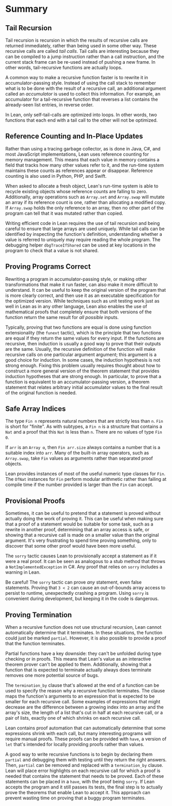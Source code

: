 # Summary

## Tail Recursion

Tail recursion is recursion in which the results of recursive calls are returned immediately, rather than being used in some other way.
These recursive calls are called _tail calls_.
Tail calls are interesting because they can be compiled to a jump instruction rather than a call instruction, and the current stack frame can be re-used instead of pushing a new frame.
In other words, tail-recursive functions are actually loops.

A common way to make a recursive function faster is to rewrite it in accumulator-passing style.
Instead of using the call stack to remember what is to be done with the result of a recursive call, an additional argument called an _accumulator_ is used to collect this information.
For example, an accumulator for a tail-recursive function that reverses a list contains the already-seen list entries, in reverse order.

In Lean, only self-tail-calls are optimized into loops.
In other words, two functions that each end with a tail call to the other will not be optimized.

## Reference Counting and In-Place Updates

Rather than using a tracing garbage collector, as is done in Java, C#, and most JavaScript implementations, Lean uses reference counting for memory management.
This means that each value in memory contains a field that tracks how many other values refer to it, and the run-time system maintains these counts as references appear or disappear.
Reference counting is also used in Python, PHP, and Swift.

When asked to allocate a fresh object, Lean's run-time system is able to recycle existing objects whose reference counts are falling to zero.
Additionally, array operations such as `Array.set` and `Array.swap` will mutate an array if its reference count is one, rather than allocating a modified copy.
If `Array.swap` holds the only reference to an array, then no other part of the program can tell that it was mutated rather than copied.

Writing efficient code in Lean requires the use of tail recursion and being careful to ensure that large arrays are used uniquely.
While tail calls can be identified by inspecting the function's definition, understanding whether a value is referred to uniquely may require reading the whole program.
The debugging helper `dbgTraceIfShared` can be used at key locations in the program to check that a value is not shared.

## Proving Programs Correct

Rewriting a program in accumulator-passing style, or making other transformations that make it run faster, can also make it more difficult to understand.
It can be useful to keep the original version of the program that is more clearly correct, and then use it as an executable specification for the optimized version.
While techniques such as unit testing work just as well in Lean as in any other language, Lean also enables the use of mathematical proofs that completely ensure that both versions of the function return the same result for _all possible_ inputs.

Typically, proving that two functions are equal is done using function extensionality (the `funext` tactic), which is the principle that two functions are equal if they return the same values for every input.
If the functions are recursive, then induction is usually a good way to prove that their outputs are the same.
Usually, the recursive definition of the function will make recursive calls on one particular argument argument; this argument is a good choice for induction.
In some cases, the induction hypothesis is not strong enough.
Fixing this problem usually requires thought about how to construct a more general version of the theorem statement that provides induction hypotheses that are strong enough.
In particular, to prove that a function is equivalent to an accumulator-passing version, a theorem statement that relates arbitrary initial accumulator values to the final result of the original function is needed.

## Safe Array Indices

The type `Fin n` represents natural numbers that are strictly less than `n`.
`Fin` is short for "finite".
As with subtypes, a `Fin n` is a structure that contains a `Nat` and a proof that this `Nat` is less than `n`.
There are no values of type `Fin 0`.

If `arr` is an `Array α`, then `Fin arr.size` always contains a number that is a suitable index into `arr`.
Many of the built-in array operators, such as `Array.swap`, take `Fin` values as arguments rather than separated proof objects.

Lean provides instances of most of the useful numeric type classes for `Fin`.
The `OfNat` instances for `Fin` perform modular arithmetic rather than failing at compile time if the number provided is larger than the `Fin` can accept.

## Provisional Proofs

Sometimes, it can be useful to pretend that a statement is proved without actually doing the work of proving it.
This can be useful when making sure that a proof of a statement would be suitable for some task, such as a rewrite in another proof, determining that an array access is safe, or showing that a recursive call is made on a smaller value than the original argument.
It's very frustrating to spend time proving something, only to discover that some other proof would have been more useful.

The `sorry` tactic causes Lean to provisionally accept a statement as if it were a real proof.
It can be seen as analogous to a stub method that throws a `NotImplementedException` in C#.
Any proof that relies on `sorry` includes a warning in Lean.

Be careful!
The `sorry` tactic can prove _any_ statement, even false statements.
Proving that `3 < 2` can cause an out-of-bounds array access to persist to runtime, unexpectedly crashing a program.
Using `sorry` is convenient during development, but keeping it in the code is dangerous.

## Proving Termination

When a recursive function does not use structural recursion, Lean cannot automatically determine that it terminates.
In these situations, the function could just be marked `partial`.
However, it is also possible to provide a proof that the function terminates.

Partial functions have a key downside: they can't be unfolded during type checking or in proofs.
This means that Lean's value as an interactive theorem prover can't be applied to them.
Additionally, showing that a function that is expected to terminate actually always does terminate removes one more potential source of bugs.

The `termination_by` clause that's allowed at the end of a function can be used to specify the reason why a recursive function terminates.
The clause maps the function's arguments to an expression that is expected to be smaller for each recursive call.
Some examples of expressions that might decrease are the difference between a growing index into an array and the array's size, the length of a list that's cut in half at each recursive call, or a pair of lists, exactly one of which shrinks on each recursive call.

Lean contains proof automation that can automatically determine that some expressions shrink with each call, but many interesting programs will require manual proofs.
These proofs can be provided with `have`, a version of `let` that's intended for locally providing proofs rather than values.

A good way to write recursive functions is to begin by declaring them `partial` and debugging them with testing until they return the right answers.
Then, `partial` can be removed and replaced with a `termination_by` clause.
Lean will place error highlights on each recursive call for which a proof is needed that contains the statement that needs to be proved.
Each of these statements can be placed in a `have`, with the proof being `sorry`.
If Lean accepts the program and it still passes its tests, the final step is to actually prove the theorems that enable Lean to accept it.
This approach can prevent wasting time on proving that a buggy program terminates.
